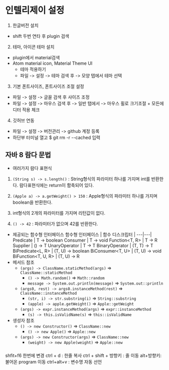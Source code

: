 # 인텔리제이 설정

1. 한글버전 설치

- shift 두번 연타 후 plugin 검색

2. 테마, 아이콘 테마 설치

- plugin에서 material검색
- Atom material icon, Material Theme UI
  - 테마 적용하기
  - 파일 -> 설정 -> 테마 검색 후 -> 모양 탭에서 테마 선택

3. 기본 폰트사이즈, 폰트사이즈 조절 설정

- 파일 -> 설정 -> 글꼴 검색 후 사이즈 조정
- 파일 -> 설정 -> 마우스 검색 후 -> 일반 탭에서 -> 마우스 휠로 크기조절 + 모든에디터 적용 체크

4. 깃허브 연동

- 파일 -> 설정 -> 버전관리 -> github 계정 등록
- 하단부 터미널 열고 $ git rm -r --cached 입력

## 자바 8 람다 문법

- 여러가지 람다 표현식

1. `(String s) -> s.length()` : String형식의 파라미터 하나를 가지며 int를 반환한다. 람다표현식에는 return이 함축되어 있다.
1. `(Apple a) -> a.getWeight() > 150` : Apple형식의 파라미터 하나를 가지며 boolean을 반환한다.
1. int형식의 2개의 파라미터를 가지며 리턴값이 없다.

1. `() -> 42` : 파라미터가 없으며 42를 반환한다.

- 제공되는 함수형 인터페이스
  함수형 인터페이스 | 함수 디스크립터 |
  ---|---|
  Predicate<T> | T -> boolean
  Consumer<T> | T -> void
  Function<T, R> | T -> R
  Supplier<T> | () -> T
  UnaryOperator<T> | T -> T
  BinaryOperator<T> | (T, T) -> T
  BiPredicate<L, R> | (T, U) -> boolean
  BiConsumer<T, U> | (T, U) -> void
  BiFunction<T, U, R> | (T, U) -> R
- 메서드 참조
  - `(args) -> ClassName.staticMethod(args)` => `ClassName::staticMethod`
    - `() -> Math.random()` => `Math::random`
    - `message -> System.out.println(message)` => `System.out::println`
  - `(args0, rest) -> args0.instanceMethod(rest)` => `ClassName::instanceMethod`
    - `(str, i) -> str.substring(i)` => `String::substring`
    - `(apple) -> apple.getWeight()` => `Apple::getWeight`
  - `(args) -> expr.instanceMethod(args)` => `expr::instanceMethod`
    - `(s) -> this.isValidName(s)` => `this::isValidName`
- 생성자 참조
  - `() -> new Constructor()` => `ClassName::new`
    - `() -> new Apple()` => `Apple::new`
  - `(args) -> new Constructor(args)` => `ClassName::new`
    - `(weight) -> new Apple(weight)` => `Apple::new`

###

shfit+f6 한번에 변경
ctrl + d : 한줄 복사
ctrl + shift + 방향키 : 줄 이동
alt+방향키: 불어온 program 이동
ctrl+alt+v : 변수명 자동 선언
